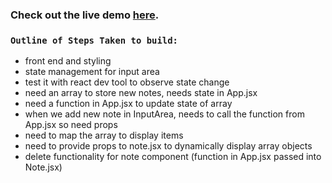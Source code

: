 ### Check out the live demo [here](https://shenks.github.io/googlekeepclone).

### `Outline of Steps Taken to build:`

- front end and styling
- state management for input area
- test it with react dev tool to observe state change
- need an array to store new notes, needs state in App.jsx
- need a function in App.jsx to update state of array
- when we add new note in InputArea, needs to call the function from App.jsx so need props
- need to map the array to display items
- need to provide props to note.jsx to dynamically display array objects
- delete functionality for note component (function in App.jsx passed into Note.jsx)
